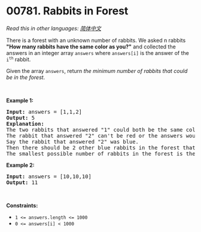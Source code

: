 # 00781. Rabbits in Forest

  _Read this in other languages:_
    [_简体中文_](README.zh-CN.md)

<p>There is a forest with an unknown number of rabbits. We asked n rabbits <strong>&quot;How many rabbits have the same color as you?&quot;</strong> and collected the answers in an integer array <code>answers</code> where <code>answers[i]</code> is the answer of the <code>i<sup>th</sup></code> rabbit.</p>

<p>Given the array <code>answers</code>, return <em>the minimum number of rabbits that could be in the forest</em>.</p>

<p>&nbsp;</p>
<p><strong>Example 1:</strong></p>

<pre>
<strong>Input:</strong> answers = [1,1,2]
<strong>Output:</strong> 5
<strong>Explanation:</strong>
The two rabbits that answered &quot;1&quot; could both be the same color, say red.
The rabbit that answered &quot;2&quot; can&#39;t be red or the answers would be inconsistent.
Say the rabbit that answered &quot;2&quot; was blue.
Then there should be 2 other blue rabbits in the forest that didn&#39;t answer into the array.
The smallest possible number of rabbits in the forest is therefore 5: 3 that answered plus 2 that didn&#39;t.
</pre>

<p><strong>Example 2:</strong></p>

<pre>
<strong>Input:</strong> answers = [10,10,10]
<strong>Output:</strong> 11
</pre>

<p>&nbsp;</p>
<p><strong>Constraints:</strong></p>

<ul>
	<li><code>1 &lt;= answers.length &lt;= 1000</code></li>
	<li><code>0 &lt;= answers[i] &lt; 1000</code></li>
</ul>
